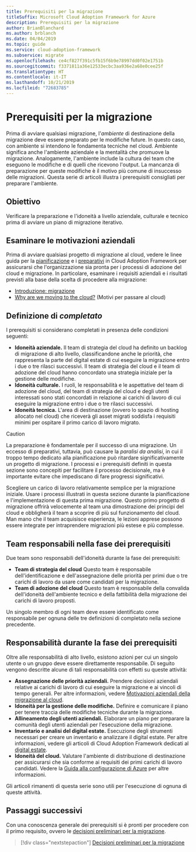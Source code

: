 ```yaml
---
title: Prerequisiti per la migrazione
titleSuffix: Microsoft Cloud Adoption Framework for Azure
description: Prerequisiti per la migrazione
author: BrianBlanchard
ms.author: brblanch
ms.date: 04/04/2019
ms.topic: guide
ms.service: cloud-adoption-framework
ms.subservice: migrate
ms.openlocfilehash: ce4cf827f391c5fb15f6b9e78997dd0f02e1751b
ms.sourcegitcommit: f3371811a36e12533ecbc3aa936e2a68e0cee25f
ms.translationtype: HT
ms.contentlocale: it-IT
ms.lasthandoff: 10/21/2019
ms.locfileid: "72683785"
---
```

# <a name="prerequisites-for-migration"></a>Prerequisiti per la migrazione

Prima di avviare qualsiasi migrazione, l'_ambiente_ di destinazione della migrazione deve essere preparato per le modifiche future. In questo caso, con ambiente si intendono le fondamenta tecniche nel cloud. Ambiente significa anche l'ambiente aziendale e la mentalità che promuove la migrazione. Analogamente, l'ambiente include la cultura dei team che eseguono le modifiche e di quelli che ricevono l'output. La mancanza di preparazione per queste modifiche è il motivo più comune di insuccesso delle migrazioni. Questa serie di articoli illustra i prerequisiti consigliati per preparare l'ambiente.

## <a name="objective"></a>Obiettivo

Verificare la preparazione e l'idoneità a livello aziendale, culturale e tecnico prima di avviare un piano di migrazione iterativo.

## <a name="review-business-drivers"></a>Esaminare le motivazioni aziendali

Prima di avviare qualsiasi progetto di migrazione al cloud, vedere le linee guida per la [pianificazione](../../../strategy/index.md) e i [preparativi](../../../ready/index.md) in Cloud Adoption Framework per assicurarsi che l'organizzazione sia pronta per i processi di adozione del cloud e migrazione. In particolare, esaminare i requisiti aziendali e i risultati previsti alla base della scelta di procedere alla migrazione:

- [Introduzione: migrazione](../../../getting-started/migrate.md)
- [Why are we moving to the cloud?](../../../strategy/motivations.md) (Motivi per passare al cloud)

## <a name="definition-of-done"></a>Definizione di *completato*

I prerequisiti si considerano completati in presenza delle condizioni seguenti:

- **Idoneità aziendale.** Il team di strategia del cloud ha definito un backlog di migrazione di alto livello, classificandone anche le priorità, che rappresenta la parte del digital estate di cui eseguire la migrazione entro i due o tre rilasci successivi. Il team di strategia del cloud e il team di adozione del cloud hanno concordato una strategia iniziale per la gestione delle modifiche.
- **Idoneità culturale.** I ruoli, le responsabilità e le aspettative del team di adozione del cloud, del team di strategia del cloud e degli utenti interessati sono stati concordati in relazione ai carichi di lavoro di cui eseguire la migrazione entro i due o tre rilasci successivi.
- **Idoneità tecnica.** L'area di destinazione (ovvero lo spazio di hosting allocato nel cloud) che riceverà gli asset migrati soddisfa i requisiti minimi per ospitare il primo carico di lavoro migrato.

> [!CAUTION]
> La preparazione è fondamentale per il successo di una migrazione. Un eccesso di preparativi, tuttavia, può causare la *paralisi da analisi*, in cui il troppo tempo dedicato alla pianificazione può ritardare significativamente un progetto di migrazione. I processi e i prerequisiti definiti in questa sezione sono concepiti per facilitare il processo decisionale, ma è importante evitare che impediscano di fare progressi significativi.
>
> Scegliere un carico di lavoro relativamente semplice per la migrazione iniziale. Usare i processi illustrati in questa sezione durante la pianificazione e l'implementazione di questa prima migrazione. Questo primo progetto di migrazione offrirà velocemente al team una dimostrazione dei principi del cloud e obbligherà il team a scoprire di più sul funzionamento del cloud. Man mano che il team acquisisce esperienza, le lezioni apprese possono essere integrate per intraprendere migrazioni più estese e più complesse.

## <a name="accountability-during-prerequisites"></a>Team responsabili nella fase dei prerequisiti

Due team sono responsabili dell'idoneità durante la fase dei prerequisiti:

- **Team di strategia del cloud** Questo team è responsabile dell'identificazione e dell'assegnazione delle priorità per primi due o tre carichi di lavoro da usare come candidati per la migrazione.
- **Team di adozione del cloud** Questo team è responsabile della convalida dell'idoneità dell'ambiente tecnico e della fattibilità della migrazione dei carichi di lavoro proposti.

Un singolo membro di ogni team deve essere identificato come responsabile per ognuna delle tre definizioni di completato nella sezione precedente.

## <a name="responsibilities-during-prerequisites"></a>Responsabilità durante la fase dei prerequisiti

Oltre alle responsabilità di alto livello, esistono azioni per cui un singolo utente o un gruppo deve essere direttamente responsabile. Di seguito vengono descritte alcune di tali responsabilità con effetti su queste attività:

- **Assegnazione delle priorità aziendali.** Prendere decisioni aziendali relative ai carichi di lavoro di cui eseguire la migrazione e ai vincoli di tempo generali. Per altre informazioni, vedere [Motivazioni aziendali della migrazione al cloud](../../../strategy/motivations.md).
- **Idoneità per la gestione delle modifiche.** Definire e comunicare il piano per tenere traccia delle modifiche tecniche durante la migrazione.
- **Allineamento degli utenti aziendali.** Elaborare un piano per preparare la comunità degli utenti aziendali per l'esecuzione della migrazione.
- **Inventario e analisi del digital estate.** Esecuzione degli strumenti necessari per creare un inventario e analizzare il digital estate. Per altre informazioni, vedere gli articoli di Cloud Adoption Framework dedicati al [digital estate](../../../digital-estate/index.md).
- **Idoneità del cloud.** Valutare l'ambiente di distribuzione di destinazione per assicurarsi che sia conforme ai requisiti dei primi carichi di lavoro candidati. Vedere la [Guida alla configurazione di Azure](../../../ready/azure-setup-guide/index.md) per altre informazioni.

Gli articoli rimanenti di questa serie sono utili per l'esecuzione di ognuna di queste attività.

## <a name="next-steps"></a>Passaggi successivi

Con una conoscenza generale dei prerequisiti si è pronti per procedere con il primo requisito, ovvero le [decisioni preliminari per la migrazione](./decisions.md).

> [!div class="nextstepaction"]
> [Decisioni preliminari per la migrazione](./decisions.md)

